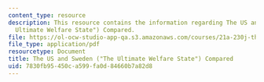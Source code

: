 ```yaml
---
content_type: resource
description: This resource contains the information regarding The US and Sweden ("The
  Ultimate Welfare State") Compared.
file: https://ol-ocw-studio-app-qa.s3.amazonaws.com/courses/21a-230j-the-contemporary-american-family-spring-2004/7830fb95450ca599fa0d84660b7a82d8_MIT21A_230JS04_ussweden.pdf
file_type: application/pdf
resourcetype: Document
title: The US and Sweden ("The Ultimate Welfare State") Compared
uid: 7830fb95-450c-a599-fa0d-84660b7a82d8
---
```

